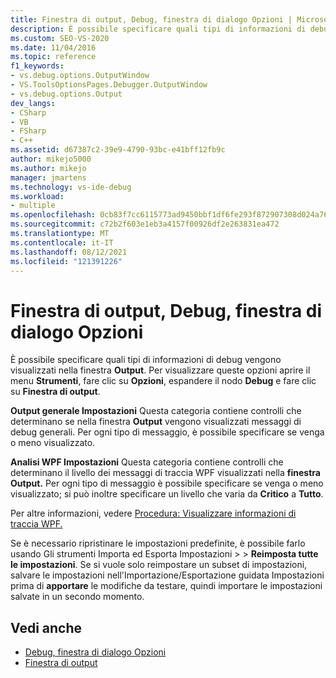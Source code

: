 ```yaml
---
title: Finestra di output, Debug, finestra di dialogo Opzioni | Microsoft Docs
description: È possibile specificare quali tipi di informazioni di debug vengono visualizzati nella finestra Output. Informazioni su dove eseguire questa operazione e sui tipi di informazioni che è possibile controllare.
ms.custom: SEO-VS-2020
ms.date: 11/04/2016
ms.topic: reference
f1_keywords:
- vs.debug.options.OutputWindow
- VS.ToolsOptionsPages.Debugger.OutputWindow
- vs.debug.options.Output
dev_langs:
- CSharp
- VB
- FSharp
- C++
ms.assetid: d67387c2-39e9-4790-93bc-e41bff12fb9c
author: mikejo5000
ms.author: mikejo
manager: jmartens
ms.technology: vs-ide-debug
ms.workload:
- multiple
ms.openlocfilehash: 0cb83f7cc6115773ad9450bbf1df6fe293f872907308d024a761976b01c2d25b
ms.sourcegitcommit: c72b2f603e1eb3a4157f00926df2e263831ea472
ms.translationtype: MT
ms.contentlocale: it-IT
ms.lasthandoff: 08/12/2021
ms.locfileid: "121391226"
---
```

# <a name="output-window-debugging-options-dialog-box"></a>Finestra di output, Debug, finestra di dialogo Opzioni
È possibile specificare quali tipi di informazioni di debug vengono visualizzati nella finestra **Output**. Per visualizzare queste opzioni aprire il menu **Strumenti**, fare clic su **Opzioni**, espandere il nodo **Debug** e fare clic su **Finestra di output**.

**Output generale Impostazioni** Questa categoria contiene controlli che determinano se nella finestra **Output** vengono visualizzati messaggi di debug generali. Per ogni tipo di messaggio, è possibile specificare se venga o meno visualizzato.

**Analisi WPF Impostazioni** Questa categoria contiene controlli che determinano il livello dei messaggi di traccia WPF visualizzati nella **finestra Output.** Per ogni tipo di messaggio è possibile specificare se venga o meno visualizzato; si può inoltre specificare un livello che varia da **Critico** a **Tutto**.

Per altre informazioni, vedere [Procedura: Visualizzare informazioni di traccia WPF.](../debugger/how-to-display-wpf-trace-information.md)

Se è necessario ripristinare le impostazioni predefinite, è possibile farlo usando Gli strumenti Importa ed Esporta Impostazioni   >    >  **Reimposta tutte le impostazioni**. Se si vuole solo reimpostare un subset di impostazioni, salvare le impostazioni nell'Importazione/Esportazione guidata Impostazioni prima di **apportare** le modifiche da testare, quindi importare le impostazioni salvate in un secondo momento.

## <a name="see-also"></a>Vedi anche
- [Debug, finestra di dialogo Opzioni](../debugger/debugging-options-dialog-box.md)
- [Finestra di output](../ide/reference/output-window.md)